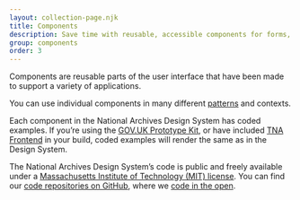```yaml
---
layout: collection-page.njk
title: Components
description: Save time with reusable, accessible components for forms, navigation, panels, tables and more.
group: components
order: 3
---
```


Components are reusable parts of the user interface that have been made to support a variety of applications.

You can use individual components in many different [patterns](/design-system/patterns/) and contexts. <!-- For example, you can use the text input component to ask for an email address, a National Insurance number or someone’s name. -->

Each component in the National Archives Design System has coded examples. If you’re using the [GOV.UK Prototype Kit](https://prototype-kit.service.gov.uk/), or have included [TNA Frontend](https://github.com/nationalarchives/tna-frontend) in your build, coded examples will render the same as in the Design System.

The National Archives Design System’s code is public and freely available under a [Massachusetts Institute of Technology (MIT) license](https://github.com/alphagov/govuk-frontend/blob/main/LICENSE.txt). You can find our [code repositories on GitHub](https://github.com/nationalarchives), where we [code in the open](https://gds.blog.gov.uk/2012/10/12/coding-in-the-open/).
